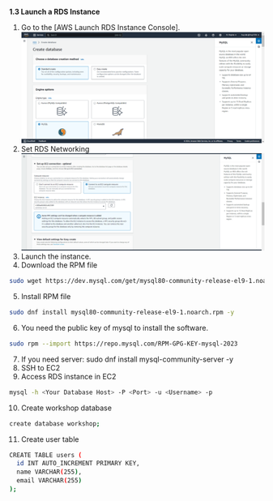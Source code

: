 **1.3 Launch a RDS Instance**

1. Go to the [AWS Launch RDS Instance Console].
![alt text](RDSConsole.png)
2. Set RDS Networking
![alt text](RDSNetworking.png)
3. Launch the instance.
4. Download the RPM file
```bash
sudo wget https://dev.mysql.com/get/mysql80-community-release-el9-1.noarch.rpm 
```
5. Install RPM file
```bash
sudo dnf install mysql80-community-release-el9-1.noarch.rpm -y
```
6. You need the public key of mysql to install the software.
```bash
sudo rpm --import https://repo.mysql.com/RPM-GPG-KEY-mysql-2023
```
7. If you need server:
sudo dnf install mysql-community-server -y
8. SSH to EC2
9. Access RDS instance in EC2
```bash
mysql -h <Your Database Host> -P <Port> -u <Username> -p
```
10. Create workshop database
```bash
create database workshop;
```
11. Create user table
```bash
CREATE TABLE users (
  id INT AUTO_INCREMENT PRIMARY KEY,
  name VARCHAR(255),
  email VARCHAR(255)
);
```